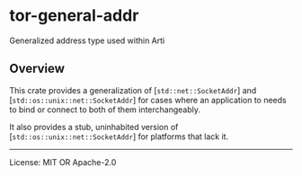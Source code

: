 # tor-general-addr

Generalized address type used within Arti

## Overview

This crate provides a generalization 
of [`std::net::SocketAddr`] and [`std::os::unix::net::SocketAddr`]
for cases where an application to needs to bind or connect 
to both of them interchangeably.

It also provides a stub, uninhabited version of
[`std::os::unix::net::SocketAddr`] for platforms that lack it.

----

License: MIT OR Apache-2.0
